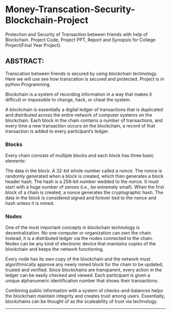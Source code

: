 # Money-Transcation-Security-Blockchain-Project
Protection and Security of Transaction between friends with help of Blockchain. Project Code, Project PPT, Report and Synopsis for College Project(Final Year Project). 


## ABSTRACT:
Transcation between friends is secured by using blockchain technology. Here we will use see how transcation is secured and protected. Project is in python Programming. 



Blockchain is a system of recording information in a way that makes it difficult or impossible to change, hack, or cheat the system.

A blockchain is essentially a digital ledger of transactions that is duplicated and distributed across the entire network of computer systems on the blockchain. Each block in the chain contains a number of transactions, and every time a new transaction occurs on the blockchain, a record of that transaction is added to every participant’s ledger. 

### Blocks
Every chain consists of multiple blocks and each block has three basic elements:

The data in the block.
A 32-bit whole number called a nonce. The nonce is randomly generated when a block is created, which then generates a block header hash. 
The hash is a 256-bit number wedded to the nonce. It must start with a huge number of zeroes (i.e., be extremely small).
When the first block of a chain is created, a nonce generates the cryptographic hash. The data in the block is considered signed and forever tied to the nonce and hash unless it is mined.  

### Nodes
One of the most important concepts in blockchain technology is decentralization. No one computer or organization can own the chain. Instead, it is a distributed ledger via the nodes connected to the chain. Nodes can be any kind of electronic device that maintains copies of the blockchain and keeps the network functioning. 

Every node has its own copy of the blockchain and the network must algorithmically approve any newly mined block for the chain to be updated, trusted and verified. Since blockchains are transparent, every action in the ledger can be easily checked and viewed. Each participant is given a unique alphanumeric identification number that shows their transactions.

Combining public information with a system of checks-and-balances helps the blockchain maintain integrity and creates trust among users. Essentially, blockchains can be thought of as the scaleability of trust via technology. 

_________________________________________________________________________________________________________________________________________________


